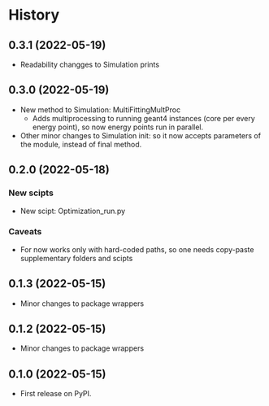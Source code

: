 # History

## 0.3.1 (2022-05-19)

* Readability changges to Simulation prints

## 0.3.0 (2022-05-19)

* New method to Simulation: MultiFittingMultProc
  * Adds multiprocessing to running geant4 instances (core per every energy point), so now energy points run in parallel. 
* Other minor changes to Simulation init: so it now accepts parameters of the module, instead of final method.

## 0.2.0 (2022-05-18)

### New scipts

* New scipt: Optimization_run.py

### Caveats

* For now works only with hard-coded paths, so one needs copy-paste supplementary folders and scipts

## 0.1.3 (2022-05-15)

* Minor changes to package wrappers

## 0.1.2 (2022-05-15)

* Minor changes to package wrappers

## 0.1.0 (2022-05-15)

* First release on PyPI.
